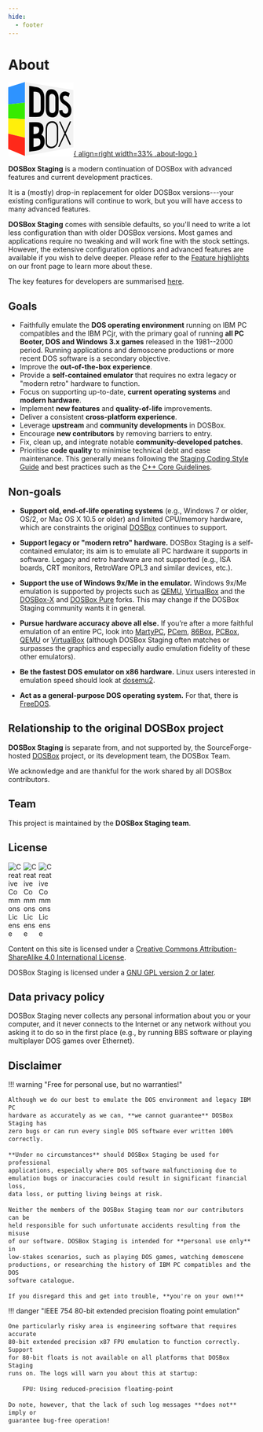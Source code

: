 ```yaml
---
hide:
  - footer
---
```


# About

[![DOSBox Staging](../assets/images/dosbox-staging-no-border.svg){ align=right width=33% .about-logo }](https://www.dosbox-staging.org/)

**DOSBox Staging** is a modern continuation of DOSBox with advanced features
and current development practices.

It is a (mostly) drop-in replacement for older DOSBox versions---your
existing configurations will continue to work, but you will have access to
many advanced features.

**DOSBox Staging** comes with sensible defaults, so you'll need to write
a lot less configuration than with older DOSBox versions. Most games and
applications require no tweaking and will work fine with the stock
settings. However, the extensive configuration options and advanced features
are available if you wish to delve deeper. Please refer to the [Feature
highlights](../index.md#feature-highlights) on our front page to learn more
about these.

The key features for developers are summarised [here](https://github.com/dosbox-staging/dosbox-staging?tab=readme-ov-file#key-features-for-developers).


## Goals

- Faithfully emulate the **DOS operating environment** running on IBM PC
  compatibles and the IBM PCjr, with the primary goal of running **all PC
  Booter, DOS and Windows 3.x games** released in the 1981--2000 period. Running
  applications and demoscene productions or more recent DOS software is a
  secondary objective.
- Improve the **out-of-the-box experience**.
- Provide a **self-contained emulator** that requires no extra legacy or "modern
  retro" hardware to function.
- Focus on supporting up-to-date, **current operating systems** and **modern
 hardware**.
- Implement **new features** and **quality-of-life** improvements.
- Deliver a consistent **cross-platform experience**.
- Leverage **upstream** and **community developments** in DOSBox.
- Encourage **new contributors** by removing barriers to entry.
- Fix, clean up, and integrate notable **community-developed patches**.
- Prioritise **code quality** to minimise technical
  debt and ease maintenance. This generally means following the
  [Staging Coding Style Guide](https://github.com/dosbox-staging/dosbox-staging/blob/main/CONTRIBUTING.md#coding-style)
  and best practices such as the [C++ Core Guidelines](http://isocpp.github.io/CppCoreGuidelines/CppCoreGuidelines).


## Non-goals

- **Support old, end-of-life operating systems** (e.g., Windows 7 or older, OS/2,
  or Mac OS X 10.5 or older) and limited CPU/memory hardware, which are
  constraints the original [DOSBox](https://www.dosbox.com/) continues to
  support.

- **Support legacy or "modern retro" hardware.** DOSBox Staging is a
  self-contained emulator; its aim is to emulate all PC hardware it supports in
  software. Legacy and retro hardware are not supported (e.g., ISA boards, CRT monitors, RetroWare OPL3 and similar devices, etc.).

- **Support the use of Windows 9x/Me in the emulator.** Windows 9x/Me emulation
  is supported by projects such as [QEMU](https://www.qemu.org),
  [VirtualBox](https://www.virtualbox.org/) and the
  [DOSBox-X](https://www.dosbox-x.com/) and
  [DOSBox Pure](https://github.com/schellingb/dosbox-pure) forks.
  This may change if the DOSBox Staging community wants it in general.

- **Pursue hardware accuracy above all else.** If you’re after a more faithful
  emulation of an entire PC, look into
  [MartyPC](https://github.com/dbalsom/martypc),
  [PCem](https://pcem-emulator.co.uk/), [86Box](https://86box.net),
  [PCBox](https://pcbox.github.io/), [QEMU](https://www.qemu.org/)
  or [VirtualBox](https://www.virtualbox.org/)
  (although DOSBox Staging often matches or surpasses the graphics and
  especially audio emulation fidelity of these other emulators).

- **Be the fastest DOS emulator on x86 hardware.** Linux users interested in
  emulation speed should look at [dosemu2](https://github.com/dosemu2/dosemu2).

- **Act as a general-purpose DOS operating system.** For that, there is
  [FreeDOS](https://www.freedos.org/).


## Relationship to the original DOSBox project

**DOSBox Staging** is separate from, and not supported by, the
SourceForge-hosted [DOSBox](https://www.dosbox.com/) project, or its
development team, the DOSBox Team.

We acknowledge and are thankful for the work shared by all DOSBox
contributors.


## Team

This project is maintained by the **DOSBox Staging team**.


## License

<div>
  <a rel="license" href="http://creativecommons.org/licenses/by-sa/4.0/" style="text-decoration: none">
    <img alt="Creative Commons License" style="width: 1.7rem; display: inline-block;" src="https://mirrors.creativecommons.org/presskit/icons/cc.svg">
    <img alt="Creative Commons License" style="width: 1.7rem; display: inline-block;" src="https://mirrors.creativecommons.org/presskit/icons/by.svg">
    <img alt="Creative Commons License" style="width: 1.7rem; display: inline-block;" src="https://mirrors.creativecommons.org/presskit/icons/sa.svg">
  </a>
</div>

Content on this site is licensed under a
[Creative Commons Attribution-ShareAlike 4.0 International License](https://creativecommons.org/licenses/by-sa/4.0/).

DOSBox Staging is licensed under a [GNU GPL version 2 or later](https://www.gnu.org/licenses/old-licenses/gpl-2.0.html).


## Data privacy policy

DOSBox Staging never collects any personal information about you or your
computer, and it never connects to the Internet or any network without you
asking it to do so in the first place (e.g., by running BBS software or
playing multiplayer DOS games over Ethernet).


## Disclaimer

!!! warning "Free for personal use, but no warranties!"

    Although we do our best to emulate the DOS environment and legacy IBM PC
    hardware as accurately as we can, **we cannot guarantee** DOSBox Staging has
    zero bugs or can run every single DOS software ever written 100%
    correctly.

    **Under no circumstances** should DOSBox Staging be used for professional
    applications, especially where DOS software malfunctioning due to
    emulation bugs or inaccuracies could result in significant financial loss,
    data loss, or putting living beings at risk.

    Neither the members of the DOSBox Staging team nor our contributors can be
    held responsible for such unfortunate accidents resulting from the misuse
    of our software. DOSBox Staging is intended for **personal use only** in
    low-stakes scenarios, such as playing DOS games, watching demoscene
    productions, or researching the history of IBM PC compatibles and the DOS
    software catalogue.

    If you disregard this and get into trouble, **you're on your own!**


!!! danger "IEEE 754 80-bit extended precision floating point emulation"

    One particularly risky area is engineering software that requires accurate
    80-bit extended precision x87 FPU emulation to function correctly. Support
    for 80-bit floats is not available on all platforms that DOSBox Staging
    runs on. The logs will warn you about this at startup:

        FPU: Using reduced-precision floating-point

    Do note, however, that the lack of such log messages **does not** imply or
    guarantee bug-free operation!
